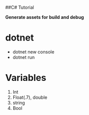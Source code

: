 ##C# Tutorial

**Generate assets for build and debug**
# dotnet
* dotnet new console
* dotnet run

# Variables
1. Int
2. Float(.7), double
3. string
4. Bool

